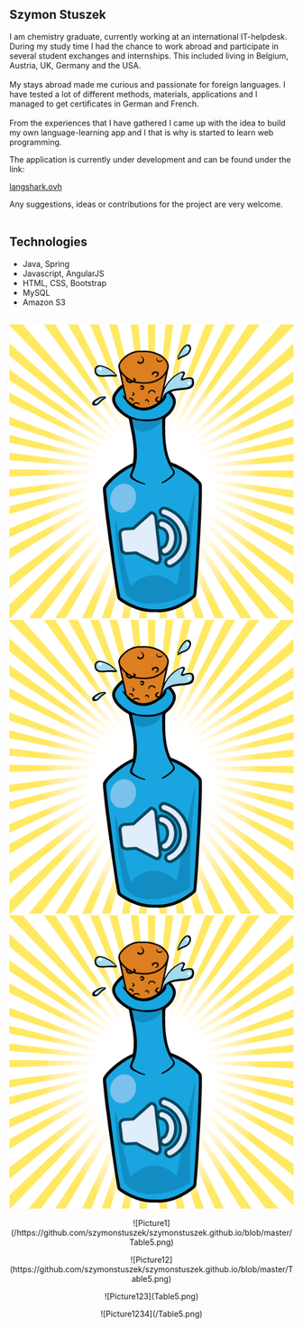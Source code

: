 ## Szymon Stuszek

I am chemistry graduate, currently working at an international IT-helpdesk. <br/>
During my study time I had the chance to work abroad and participate in several student exchanges and internships. This included living in Belgium, Austria, UK, Germany and the USA. <br/> <br/>
My stays abroad made me curious and passionate for foreign languages. I have tested a lot of different methods, materials, applications and  I managed to get certificates in German and French. <br/> <br/>
From the experiences that I have gathered I came up with the idea to build my own language-learning app and I that is why is started to learn web programming.

The application is currently under development and can be found under the link: <br/>

[langshark.ovh](https://langshark.ovh) <br/>

Any suggestions, ideas or contributions for the project are very welcome. <br/>  <br/>

## Technologies<br/>

- Java, Spring
- Javascript, AngularJS
- HTML, CSS, Bootstrap
- MySQL
- Amazon S3

<br/>
<img src="Table5.png"/>
<img src="/Table5.png"/>
<img src="https://github.com/szymonstuszek/szymonstuszek.github.io/blob/master/Table5.png" />

<p align="center">
  ![Picture1](/https://github.com/szymonstuszek/szymonstuszek.github.io/blob/master/Table5.png)
</p>
<p align="center">
  ![Picture12](https://github.com/szymonstuszek/szymonstuszek.github.io/blob/master/Table5.png)
</p>
<p align="center">
  ![Picture123](Table5.png)
</p>
<p align="center">
  ![Picture1234](/Table5.png)
</p>
